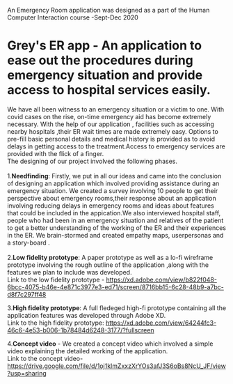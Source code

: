 An Emergency Room application was designed as a part of the Human Computer Interaction course -Sept-Dec 2020
# Grey's ER app - An application to ease out the procedures during emergency situation and provide access to hospital services easily.
We have all been witness to an emergency situation or a victim to one. With covid cases on the rise, on-time emergency aid has become extremely necessary.
With the help of our application , facilities such as accessing nearby hospitals ,their ER wait times are made extremely easy.
Options to pre-fill basic personal details and medical history is provided as to avoid delays in getting access to the treatment.Access to emergency services are provided with the flick of a finger.<br />
The designing of our project involved the following phases.<br/><br/>
1.**Needfinding**: Firstly, we put in all our ideas and came into the conclusion of designing an application which involved providing assistance during an emergency situation.
We created a survey involving 10 people to get their perspective about emergency rooms,their response about an application involving reducing delays in emergency rooms and ideas about features that could be included in the appication.We also interviewed hospital staff, people who had been in an emergency situation and relatives of the patient to get a better understanding of the working of the ER and their experiences in the ER.
We brain-stormed and created empathy maps, userpersonas and a story-board .<br /><br />
2.**Low fidelity prototype**: A paper prototype as well as a lo-fi wireframe prototype involving the rough outline of the application ,along with the features we plan to include was developed.<br />
Link to the low fidelity prototype - https://xd.adobe.com/view/b822f048-6bcc-4075-b46e-4e871c3977e3-ed71/screen/8716bb15-6c28-48b9-a7bc-d8f7c297ff48 
<br />

3.**High fidelity prototype**: A full fledeged high-fi prototype containing all the application features was developed through Adobe XD.<br />
Link to the high fidelity prototype: https://xd.adobe.com/view/64244fc3-46c6-4e53-b006-1b78484d6248-3177/?fullscreen

4.**Concept video** - We created a concept video which involved a simple video explaining the detailed working of the application.<br />
Link to the concept video- https://drive.google.com/file/d/1oj1kImZxxzXrYOs3afJ3S6oBs8NcU_JF/view?usp=sharing
